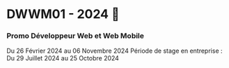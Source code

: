 # DWWM01 - 2024 👋
### Promo Développeur Web et Web Mobile 
Du 26 Février 2024 au 06 Novembre 2024
Période de stage en entreprise : Du 29 Juillet 2024  au 25 Octobre 2024

<!--

**Here are some ideas to get you started:**

🙋‍♀️ A short introduction - what is your organization all about?
🌈 Contribution guidelines - how can the community get involved?
👩‍💻 Useful resources - where can the community find your docs? Is there anything else the community should know?
🍿 Fun facts - what does your team eat for breakfast?
🧙 Remember, you can do mighty things with the power of [Markdown](https://docs.github.com/github/writing-on-github/getting-started-with-writing-and-formatting-on-github/basic-writing-and-formatting-syntax)
-->
